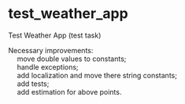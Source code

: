 # test_weather_app

Test Weather App (test task)

Necessary improvements:  
&emsp;    move double values to constants;  
&emsp;    handle exceptions;  
&emsp;	  add localization and move there string constants;  
&emsp;	  add tests;  
&emsp;	  add estimation for above points. 
